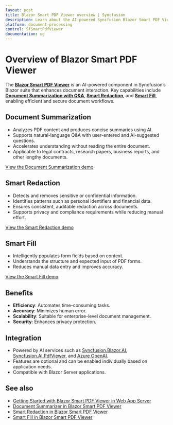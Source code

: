 ```yaml
---
layout: post
title: Blazor Smart PDF Viewer overview | Syncfusion
description: Learn about the AI-powered Syncfusion Blazor Smart PDF Viewer, including document summarization with Q&A, smart redaction, and smart fill.
platform: document-processing
control: SfSmartPdfViewer
documentation: ug
---
```

# Overview of Blazor Smart PDF Viewer

The **[Blazor Smart PDF Viewer](https://www.syncfusion.com/pdf-viewer-sdk/blazor-smart-pdf-viewer)** is an AI-powered component in Syncfusion’s Blazor suite that enhances document interaction. Key capabilities include [**Document Summarization with Q&A**](./document-summarizer), [**Smart Redaction**](./smart-redaction), and [**Smart Fill**](./smart-fill), enabling efficient and secure document workflows.

## Document Summarization

* Analyzes PDF content and produces concise summaries using AI.
* Supports natural-language Q&A with user-entered and AI-suggested questions.
* Accelerates understanding without reading the entire document.
* Applicable to legal contracts, research papers, business reports, and other lengthy documents.

[View the Document Summarization demo](https://document.syncfusion.com/demos/pdf-viewer/blazor-server/smart-pdf-viewer/summarizer?theme=fluent2)

## Smart Redaction

* Detects and removes sensitive or confidential information.
* Identifies patterns such as personal identifiers and financial data.
* Ensures consistent, auditable redaction across documents.
* Supports privacy and compliance requirements while reducing manual effort.

[View the Smart Redaction demo](https://document.syncfusion.com/demos/pdf-viewer/blazor-server/smart-pdf-viewer/smartredact?theme=fluent2)

## Smart Fill

* Intelligently populates form fields based on context.
* Understands the structure and expected input of PDF forms.
* Reduces manual data entry and improves accuracy.

[View the Smart Fill demo](https://document.syncfusion.com/demos/pdf-viewer/blazor-server/smart-pdf-viewer/smartfill?theme=fluent2)

## Benefits

* **Efficiency**: Automates time-consuming tasks.
* **Accuracy**: Minimizes human error.
* **Scalability**: Suitable for enterprise-level document management.
* **Security**: Enhances privacy protection.

## Integration

* Powered by AI services such as [Syncfusion.Blazor.AI](https://www.nuget.org/packages/Syncfusion.Blazor.AI), [Syncfusion.AI.PdfViewer](https://www.nuget.org/packages/Syncfusion.AI.PdfViewer), and [Azure OpenAI](https://learn.microsoft.com/en-us/azure/ai-foundry/openai/how-to/create-resource?pivots=web-portal).
* Features are optional and can be enabled individually based on application needs.
* Compatible with Blazor Server applications.

## See also

* [Getting Started with Blazor Smart PDF Viewer in Web App Server](./getting-started/web-app)
* [Document Summarizer in Blazor Smart PDF Viewer](./document-summarizer)
* [Smart Redaction in Blazor Smart PDF Viewer](./smart-redaction)
* [Smart Fill in Blazor Smart PDF Viewer](./smart-fill)
